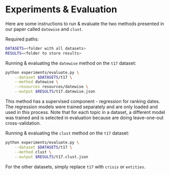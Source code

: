 # Experiments & Evaluation
Here are some instructions to run & evaluate the two methods presented in our paper called `datewise` and `clust`.

Required paths:
```bash
DATASETS=<folder with all datasets>
RESULTS=<folder to store results>
```

Running & evaluating the `datewise` method on the `t17` dataset:
```bash
python experiments/evaluate.py \
	--dataset $DATASETS/t17 \
	--method datewise \
	--resources resources/datewise \
	--output $RESULTS/t17.datewise.json
```
This method has a supervised component - regression for ranking dates. The regression models were trained separately and are only loaded and used in this process. Note that for each topic in a dataset, a different model was trained and is selected in evaluation because are doing leave-one-out cross-validation.

Running & evaluating the `clust` method on the `t17` dataset:
```bash
python experiments/evaluate.py \
	--dataset $DATASETS/t17 \
	--method clust \
	--output $RESULTS/t17.clust.json
```

For the other datasets, simply replace `t17` with `crisis` or `entities`.
